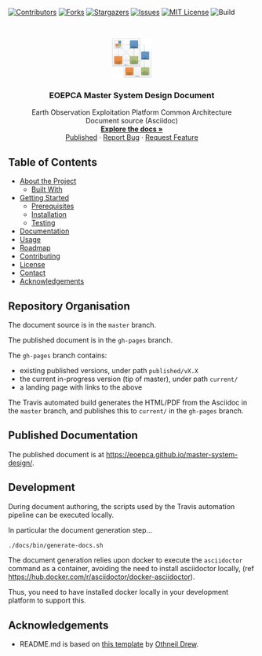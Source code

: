 <!--
***
*** To avoid retyping too much info. Do a search and replace for the following:
*** master-system-design, twitter_handle, email
-->

<!-- PROJECT SHIELDS -->
<!--
*** See the bottom of this document for the declaration of the reference variables
*** for contributors-url, forks-url, etc. This is an optional, concise syntax you may use.
*** https://www.markdownguide.org/basic-syntax/#reference-style-links
-->

[![Contributors][contributors-shield]][contributors-url]
[![Forks][forks-shield]][forks-url]
[![Stargazers][stars-shield]][stars-url]
[![Issues][issues-shield]][issues-url]
[![MIT License][license-shield]][license-url]
![Build][build-shield]

<!-- PROJECT LOGO -->
<br />
<p align="center">
  <a href="https://github.com/EOEPCA/master-system-design">
    <img src="docs/images/logo.png" alt="Logo" width="80" height="80">
  </a>

  <h3 align="center">EOEPCA Master System Design Document</h3>

  <p align="center">
    Earth Observation Exploitation Platform Common Architecture<br />
    Document source (Asciidoc)
    <br />
    <a href="https://github.com/EOEPCA/master-system-design"><strong>Explore the docs »</strong></a>
    <br />
    <a href="https://eoepca.github.io/master-system-design">Published</a>
    ·
    <a href="https://github.com/EOEPCA/master-system-design/issues">Report Bug</a>
    ·
    <a href="https://github.com/EOEPCA/master-system-design/issues">Request Feature</a>
  </p>
</p>

<!-- TABLE OF CONTENTS -->

## Table of Contents

- [About the Project](#about-the-project)
  - [Built With](#built-with)
- [Getting Started](#getting-started)
  - [Prerequisites](#prerequisites)
  - [Installation](#installation)
  - [Testing](#testing)
- [Documentation](#documentation)
- [Usage](#usage)
- [Roadmap](#roadmap)
- [Contributing](#contributing)
- [License](#license)
- [Contact](#contact)
- [Acknowledgements](#acknowledgements)

## Repository Organisation

The document source is in the `master` branch.

The published document is in the `gh-pages` branch.

The `gh-pages` branch contains:
- existing published versions, under path `published/vX.X`
- the current in-progress version (tip of master), under path `current/`
- a landing page with links to the above

The Travis automated build generates the HTML/PDF from the Asciidoc in the `master` branch, and publishes this to `current/` in the `gh-pages` branch.

## Published Documentation

The published document is at https://eoepca.github.io/master-system-design/.

## Development

During document authoring, the scripts used by the Travis automation pipeline can be executed locally.

In particular the document generation step...

```bash
./docs/bin/generate-docs.sh
```

The document generation relies upon docker to execute the `asciidoctor` command as a container, avoiding the need to install asciidoctor locally, (ref https://hub.docker.com/r/asciidoctor/docker-asciidoctor).

Thus, you need to have installed docker locally in your development platform to support this.

## Acknowledgements

- README.md is based on [this template](https://github.com/othneildrew/Best-README-Template) by [Othneil Drew](https://github.com/othneildrew).

<!-- MARKDOWN LINKS & IMAGES -->
<!-- https://www.markdownguide.org/basic-syntax/#reference-style-links -->

[contributors-shield]: https://img.shields.io/github/contributors/EOEPCA/master-system-design.svg?style=flat-square
[contributors-url]: https://github.com/EOEPCA/master-system-design/graphs/contributors
[forks-shield]: https://img.shields.io/github/forks/EOEPCA/master-system-design.svg?style=flat-square
[forks-url]: https://github.com/EOEPCA/master-system-design/network/members
[stars-shield]: https://img.shields.io/github/stars/EOEPCA/master-system-design.svg?style=flat-square
[stars-url]: https://github.com/EOEPCA/master-system-design/stargazers
[issues-shield]: https://img.shields.io/github/issues/EOEPCA/master-system-design.svg?style=flat-square
[issues-url]: https://github.com/EOEPCA/master-system-design/issues
[license-shield]: https://img.shields.io/github/license/EOEPCA/master-system-design.svg?style=flat-square
[license-url]: https://github.com/EOEPCA/master-system-design/blob/master/LICENSE
[build-shield]: https://www.travis-ci.com/EOEPCA/master-system-design.svg?branch=master
[product-screenshot]: images/screenshot.png
